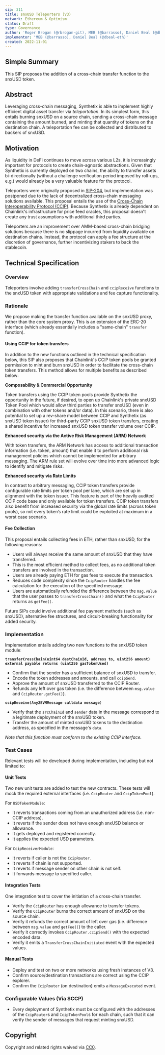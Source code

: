 ```yaml
---
sip: 311
title: snxUSD Teleporters (V3)
network: Ethereum & Optimism
status: Draft
type: Governance
author: 'Roger Brogan (@rbrogan-git), MEB (@barrasso), Daniel Beal (@dbeal-eth)'
implementor: 'MEB (@barrasso), Daniel Beal (@dbeal-eth)'
created: 2022-11-01
---
```


<!--You can leave these HTML comments in your merged SIP and delete the visible duplicate text guides, they will not appear and may be helpful to refer to if you edit it again. This is the suggested template for new SIPs. Note that an SIP number will be assigned by an editor. When opening a pull request to submit your SIP, please use an abbreviated title in the filename, `sip-draft_title_abbrev.md`. The title should be 44 characters or less.-->

## Simple Summary

<!--"If you can't explain it simply, you don't understand it well enough." Simply describe the outcome the proposed changes intends to achieve. This should be non-technical and accessible to a casual community member.-->

This SIP proposes the addition of a cross-chain transfer function to the snxUSD token.

## Abstract

<!--A short (~200 word) description of the proposed change, the abstract should clearly describe the proposed change. This is what *will* be done if the SIP is implemented, not *why* it should be done or *how* it will be done. If the SIP proposes deploying a new contract, write, "we propose to deploy a new contract that will do x".-->

Leveraging cross-chain messaging, Synthetix is able to implement highly efficient digital asset transfer via _teleportation_. In its simplest form, this entails burning snxUSD on a source chain, sending a cross-chain message containing the amount burned, and minting that quantity of tokens on the destination chain. A teleportation fee can be collected and distributed to backers of snxUSD.

## Motivation

<!--This is the problem statement. This is the *why* of the SIP. It should clearly explain *why* the current state of the protocol is inadequate.  It is critical that you explain *why* the change is needed, if the SIP proposes changing how something is calculated, you must address *why* the current calculation is inaccurate or wrong. This is not the place to describe how the SIP will address the issue!-->

As liquidity in DeFi continues to move across various L2s, it is increasingly important for protocols to create chain-agnostic abstractions. Given that Synthetix is currently deployed on two chains, the ability to transfer assets bi-directionally (without a challenge verification period imposed by roll-ups, e.g.) would already be a very valuable feature for the protocol.

Teleporters were originally proposed in [SIP-204](https://sips.synthetix.io/sips/sip-204/), but implementation was postponed due to the lack of decentralized cross-chain messaging solutions available. This proposal entails the use of the [Cross-Chain Interoperability Protocol (CCIP)](https://chain.link/cross-chain). Because Synthetix is already dependent on Chainlink's infrastructure for price feed oracles, this proposal doesn't create any trust assumptions with additional third parties.

Teleporters are an improvement over AMM-based cross-chain bridging solutions because there is no slippage incurred from liquidity available on destination chains. Instead, the protocol can apply a fee structure at the discretion of governance, further incentivizing stakers to back the stablecoin.

## Technical Specification

<!--The specification should describe the syntax and semantics of any new feature, there are five sections
1. Overview
2. Rationale
3. Technical Specification
4. Test Cases
5. Configurable Values
-->

### Overview

<!--This is a high level overview of *how* the SIP will solve the problem. The overview should clearly describe how the new feature will be implemented.-->

Teleporters involve adding `transferCrossChain` and `ccipReceive` functions to the snxUSD token with appropriate validations and fee capture functionality.

### Rationale

<!--This is where you explain the reasoning behind how you propose to solve the problem. Why did you propose to implement the change in this way, what were the considerations and trade-offs. The rationale fleshes out what motivated the design and why particular design decisions were made. It should describe alternate designs that were considered and related work. The rationale may also provide evidence of consensus within the community, and should discuss important objections or concerns raised during discussion.-->

We propose making the transfer function available on the snxUSD proxy, rather than the core system proxy. This is an extension of the ERC-20 interface (which already essentially includes a "same-chain" `transfer` function).

#### Using CCIP for token transfers

In addition to the new functions outlined in the technical specification below, this SIP also proposes that Chainlink's CCIP token pools be granted permission to mint and burn snxUSD in order to facilitate the cross-chain token transfers. This method allows for multiple benefits as described below:

**Composability & Commercial Opportunity**

Token transfers using the CCIP token pools provide Synthetix the opportunity in the future, if desired, to open up Chainlink's private snxUSD Token Pool which would allow third parties to transfer snxUSD (even in combination with other tokens and/or data). In this scenario, there is also potential to set up a rev-share model between CCIP and Synthetix (as snxUSD token issuer) for third-party CCIP snxUSD token transfers, creating a shared incentive for increased snxUSD token transfer volume over CCIP.

**Enhanced security via the Active Risk Management (ARM) Network**

With token transfers, the ARM Network has access to additional transaction information (i.e. token, amount) that enable it to perform additional risk management policies which cannot be implemented for arbitrary messaging. The ARM rule set will evolve over time into more advanced logic to identify and mitigate risks.

**Enhanced security via Rate Limits**

In contrast to arbitrary messaging, CCIP token transfers provide configurable rate limits per token pool per lane, which are set up in alignment with the token issuer. This feature is part of the heavily audited CCIP code base and only available for token transfers. CCIP token transfers also benefit from increased security via the global rate limits (across token pools), so not every token’s rate limit could be exploited at maximum in a worst case scenario.

#### Fee Collection

This proposal entails collecting fees in ETH, rather than snxUSD, for the following reasons:

- Users will always receive the same amount of snxUSD that they have transferred.
- This is the most efficient method to collect fees, as no additional token transfers are involved in the transaction.
- Users are already paying ETH for gas fees to execute the transaction.
- Reduces code complexity since the `CcipRouter` handles the fee calculation for the execution of the specified message.
- Users are automatically refunded the difference between the `msg.value` that the user passes to `transferCrossChain()` and what the `CcipRouter` returns as `getFee()`.

Future SIPs could involve additional fee payment methods (such as snxUSD), alternative fee structures, and circuit-breaking functionality for added security.

### Implementation

<!--The technical specification should outline the public API of the changes proposed. That is, changes to any of the interfaces Synthetix currently exposes or the creations of new ones.-->

Implementation entails adding two new functions to the snxUSD token module:

**`transferCrossChain(uint64 destChainId, address to, uint256 amount) external payable returns (uint256 gasTokenUsed)`**

- Confirm that the sender has a sufficient balance of snxUSD to transfer.
- Encode the token addresses and amounts, and call `ccipSend`.
- Approve the amount of snxUSD transferred to the CCIP Router.
- Refunds any left over gas token (i.e. the difference between `msg.value` and `CcipRouter.getFee()`).

**`ccipReceive(Any2EVMMessage calldata message)`**

- Verify that the `srcChainId` and `sender` data in the message correspond to a legitimate deployment of the snxUSD token.
- Transfer the amount of minted snxUSD tokens to the destination address, as specified in the message's `data`.

_Note that this function must conform to the existing CCIP interface._

### Test Cases

<!--Test cases for an implementation are mandatory for SIPs but can be included with the implementation.-->

Relevant tests will be developed during implementation, including but not limited to:

#### Unit Tests

Two new unit tests are added to test the new contracts. These tests will mock the required external interfaces (i.e. `CcipRouter` and `CcipTokenPool`).

For `USDTokenModule`:

- It reverts transactions coming from an unauthorized address (i.e. non-CCIP address).
- It reverts if the sender does not have enough snxUSD balance or allowance.
- It gets deployed and registered correctly.
- It applies the expected USD parameters.

For `CcipReceiverModule`:

- It reverts if caller is not the `CcipRouter`.
- It reverts if chain is not supported.
- It reverts if message sender on other chain is not self.
- It forwards message to specified caller.

#### Integration Tests

One integration test to cover the initiation of a cross-chain transfer.

- Verify the `CcipRouter` has enough allowance to transfer tokens.
- Verify the `CcipRouter` burns the correct amount of snxUSD on the source chain.
- Verify it refunds the correct amount of left over gas (i.e. difference between `msg.value` and `getFee()`) to the caller.
- Verify it correctly invokes `CcipRouter.ccipSend()` with the expected encoded data.
- Verify it emits a `TransferCrossChainInitiated` event with the expected values.

#### Manual Tests

- Deploy and test on two or more networks using fresh instances of V3.
- Confirm source/destination transactions are correct using the CCIP explorer.
- Confirm the `CcipRouter` (on destination) emits a `MessageExecuted` event.

### Configurable Values (Via SCCP)

<!--Please list all values configurable via SCCP under this implementation.-->

- Every deployment of Synthetix must be configured with the addresses of the `CcipRouter`s and `CcipTokenPool`s for each chain, such that it can verify the sender of messages that request minting snxUSD.

## Copyright

Copyright and related rights waived via [CC0](https://creativecommons.org/publicdomain/zero/1.0/).
